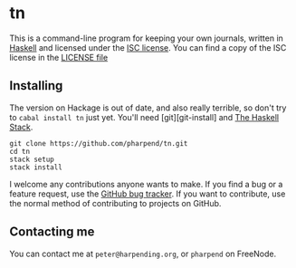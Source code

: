 # tn

This is a command-line program for keeping your own journals, written in
[Haskell][hs] and licensed under the [ISC license][iscl]. You can find a
copy of the ISC license in the [LICENSE file][license-file]

## Installing

The version on Hackage is out of date, and also really terrible, so
don't try to `cabal install tn` just yet. You'll need [git][git-install]
and [The Haskell Stack][hs-stack].

    git clone https://github.com/pharpend/tn.git
    cd tn
    stack setup
    stack install

I welcome any contributions anyone wants to make. If you find a bug or a
feature request, use the [GitHub bug tracker][issues]. If you want to
contribute, use the normal method of contributing to projects on GitHub.

## Contacting me

You can contact me at `peter@harpending.org`, or `pharpend` on FreeNode.

[colemak]: http://colemak.com/
[git]: https://git-scm.com/book/en/v2/Getting-Started-Installing-Git
[gpl-gnu]: https://gnu.org/licenses/
[iscl]: https://www.haskell.org/
[issues]: https://github.com/pharpend/tn/issues
[hs]: https://www.haskell.org/
[hs-stack]: http://docs.haskellstack.org/en/stable/README.html
[mkdn]: https://en.wikipedia.org/wiki/Markdown
[license-file]: LICENSE
[pandoc]: http://pandoc.org/
